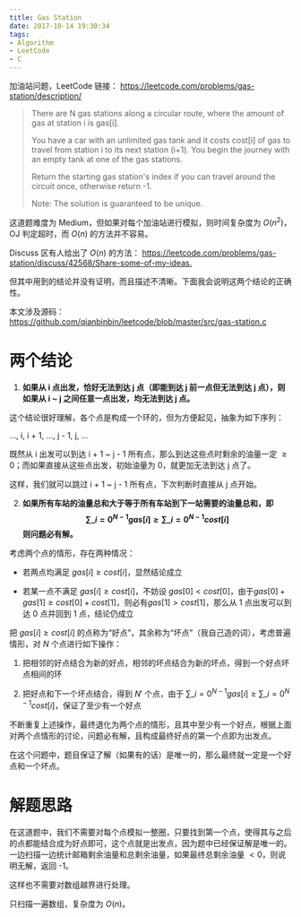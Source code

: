```yaml
---
title: Gas Station
date: 2017-10-14 19:30:34
tags:
- Algorithm
- LeetCode
- C
---
```


加油站问题，LeetCode 链接：
<https://leetcode.com/problems/gas-station/description/>

> There are N gas stations along a circular route, where the amount of gas at station i is gas[i].
>
> You have a car with an unlimited gas tank and it costs cost[i] of gas to travel from station i to its next station (i+1). You begin the journey with an empty tank at one of the gas stations.
>
> Return the starting gas station's index if you can travel around the circuit once, otherwise return -1.
>
> Note:
> The solution is guaranteed to be unique.

这道题难度为 Medium，但如果对每个加油站进行模拟，则时间复杂度为 $O(n^2)$，OJ 判定超时，而 $O(n)$ 的方法并不容易。

Discuss 区有人给出了 $O(n)$ 的方法：
<https://leetcode.com/problems/gas-station/discuss/42568/Share-some-of-my-ideas.>

但其中用到的结论并没有证明，而且描述不清晰。下面我会说明这两个结论的正确性。

本文涉及源码：
<https://github.com/qianbinbin/leetcode/blob/master/src/gas-station.c>

<!-- more -->

# 两个结论

1. **如果从 i 点出发，恰好无法到达 j 点（即能到达 j 前一点但无法到达 j 点），则如果从 i ~ j 之间任意一点出发，均无法到达 j 点。**

  这个结论很好理解，各个点是构成一个环的，但为方便起见，抽象为如下序列：

  ..., i, i + 1, ..., j - 1, j, ...

  既然从 i 出发可以到达 i + 1 ~ j - 1 所有点，那么到达这些点时剩余的油量一定 $\ge0$；而如果直接从这些点出发，初始油量为 0，就更加无法到达 j 点了。

  这样，我们就可以跳过 i + 1 ~ j - 1 所有点，下次判断时直接从 j 点开始。

2. **如果所有车站的油量总和大于等于所有车站到下一站需要的油量总和，即 $$\sum\_{i=0}^{N-1} gas[i] \ge \sum\_{i=0}^{N-1} cost[i]$$ 则问题必有解。**

  考虑两个点的情形，存在两种情况：

  - 若两点均满足 $gas[i] \ge cost[i]$，显然结论成立

  - 若某一点不满足 $gas[i] \ge cost[i]$，不妨设 $gas[0] < cost[0]$，由于$gas[0] + gas[1] \ge cost[0] + cost[1]$，则必有$gas[1] > cost[1]$，那么从 1 点出发可以到达 0 点并回到 1 点，结论仍成立

  <!--

  - 当有 3 个点时，

    - 若 3 个点均满足 $gas[i] \ge cost[i]$，显然结论成立

    - 若有且仅有一点不满足 $gas[i] \ge cost[i]$，不妨设 $gas[0] < cost[0]$，$gas[1] \ge cost[1]$，$gas[2] \ge cost[2]$，且不能同时取“=”，则从 1 点出发到达 2 点，可以再通过 0 点回到 1 点

      这种情况可以把 1、2 点结合为一个点，就退化为两个点的情形。

    - 若有且仅有两点不满足 $gas[i] \ge cost[i]$，不妨设 $gas[0] < cost[0]$，$gas[1] < cost[1]$，$gas[2] > cost[2]$，由于 $\sum\_{i=0}^{N-1} gas[i] \ge \sum\_{i=0}^{N-1} cost[i]$，此时必有 $gas[2] + gas[0] > cost[2] + cost[0]$，这说明从 2 点出发到达 0 点，可以再通过 1 点回到 2 点

      这种情况可以把 2、0 点结合为一个点，同样退化为两个点的情形。

  事实上，如果 $gas[i] + gas[i + 1] \ge cost[i] + cost[i + 1]$，那么 i、i + 1 两点就可以结合为一点。

  -->

  把 $gas[i] \ge cost[i]$ 的点称为“好点”，其余称为“坏点”（我自己造的词），考虑普遍情形，对 $N$ 个点进行如下操作：

  1. 把相邻的好点结合为新的好点，相邻的坏点结合为新的坏点，得到一个好点坏点相间的环

  2. 把好点和下一个坏点结合，得到 $N'$ 个点，由于 $\sum\_{i=0}^{N-1} gas[i] \ge \sum\_{i=0}^{N-1} cost[i]$，保证了至少有一个好点

  不断重复上述操作，最终退化为两个点的情形，且其中至少有一个好点，根据上面对两个点情形的讨论，问题必有解，且构成最终好点的第一个点即为出发点。

  在这个问题中，题目保证了解（如果有的话）是唯一的，那么最终就一定是一个好点和一个坏点。

# 解题思路

在这道题中，我们不需要对每个点模拟一整圈，只要找到第一个点，使得其与之后的点都能结合成为好点即可，这个点就是出发点，因为题中已经保证解是唯一的。一边扫描一边统计邮箱剩余油量和总剩余油量，如果最终总剩余油量 $< 0$，则说明无解，返回 -1。

这样也不需要对数组越界进行处理。

只扫描一遍数组，复杂度为 $O(n)$。
